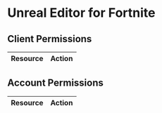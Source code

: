 # Unreal Editor for Fortnite


## Client Permissions
| Resource | Action |
| - | - |

## Account Permissions
| Resource | Action |
| - | - |

